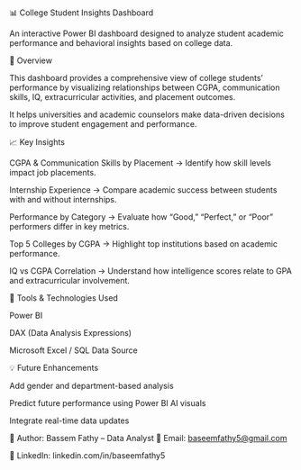 📊 College Student Insights Dashboard

An interactive Power BI dashboard designed to analyze student academic performance and behavioral insights based on college data.

🚀 Overview

This dashboard provides a comprehensive view of college students’ performance by visualizing relationships between CGPA, communication skills, IQ, extracurricular activities, and placement outcomes.

It helps universities and academic counselors make data-driven decisions to improve student engagement and performance.

📈 Key Insights

CGPA & Communication Skills by Placement → Identify how skill levels impact job placements.

Internship Experience → Compare academic success between students with and without internships.

Performance by Category → Evaluate how “Good,” “Perfect,” or “Poor” performers differ in key metrics.

Top 5 Colleges by CGPA → Highlight top institutions based on academic performance.

IQ vs CGPA Correlation → Understand how intelligence scores relate to GPA and extracurricular involvement.

🧰 Tools & Technologies Used

Power BI

DAX (Data Analysis Expressions)

Microsoft Excel / SQL Data Source

💡 Future Enhancements

Add gender and department-based analysis

Predict future performance using Power BI AI visuals

Integrate real-time data updates

👤 Author: Bassem Fathy – Data Analyst
📧 Email: baseemfathy5@gmail.com

🔗 LinkedIn: linkedin.com/in/baseemfathy5